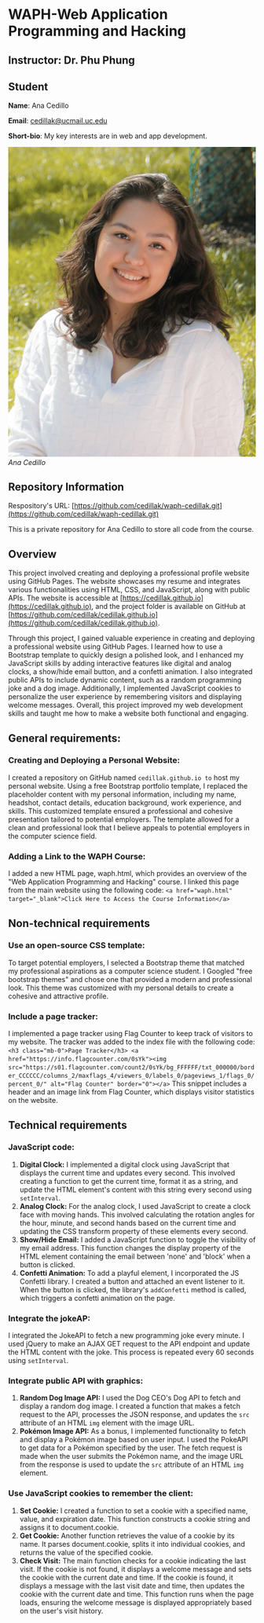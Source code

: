 # WAPH-Web Application Programming and Hacking

## Instructor: Dr. Phu Phung

## Student

**Name**: Ana Cedillo

**Email**: cedillak@ucmail.uc.edu

**Short-bio**: My key interests are in web and app development. 

![headshot](images/profile.jpg)
*Ana Cedillo*

## Repository Information

Respository's URL: [https://github.com/cedillak/waph-cedillak.git](https://github.com/cedillak/waph-cedillak.git)

This is a private repository for Ana Cedillo to store all code from the course. 

## Overview
This project involved creating and deploying a professional profile website using GitHub Pages. The website showcases my resume and integrates various functionalities using HTML, CSS, and JavaScript, along with public APIs. The website is accessible at [https://cedillak.github.io](https://cedillak.github.io), and the project folder is available on GitHub at [https://github.com/cedillak/cedillak.github.io](https://github.com/cedillak/cedillak.github.io).

Through this project, I gained valuable experience in creating and deploying a professional website using GitHub Pages. I learned how to use a Bootstrap template to quickly design a polished look, and I enhanced my JavaScript skills by adding interactive features like digital and analog clocks, a show/hide email button, and a confetti animation. I also integrated public APIs to include dynamic content, such as a random programming joke and a dog image. Additionally, I implemented JavaScript cookies to personalize the user experience by remembering visitors and displaying welcome messages. Overall, this project improved my web development skills and taught me how to make a website both functional and engaging.

## General requirements:
### Creating and Deploying a Personal Website:
I created a repository on GitHub named `cedillak.github.io to` host my personal website. Using a free Bootstrap portfolio template, I replaced the placeholder content with my personal information, including my name, headshot, contact details, education background, work experience, and skills. This customized template ensured a professional and cohesive presentation tailored to potential employers. The template allowed for a clean and professional look that I believe appeals to potential employers in the computer science field.

### Adding a Link to the WAPH Course:
I added a new HTML page, waph.html, which provides an overview of the "Web Application Programming and Hacking" course. I linked this page from the main website using the following code:
`<a href="waph.html" target="_blank">Click Here to Access the Course Information</a>`

## Non-technical requirements
### Use an open-source CSS template:
To target potential employers, I selected a Bootstrap theme that matched my professional aspirations as a computer science student. I Googled "free bootstrap themes" and chose one that provided a modern and professional look. This theme was customized with my personal details to create a cohesive and attractive profile.

### Include a page tracker:
I implemented a page tracker using Flag Counter to keep track of visitors to my website. The tracker was added to the index file with the following code:
`<h3 class="mb-0">Page Tracker</h3>
<a href="https://info.flagcounter.com/0sYk"><img src="https://s01.flagcounter.com/count2/0sYk/bg_FFFFFF/txt_000000/border_CCCCCC/columns_2/maxflags_4/viewers_0/labels_0/pageviews_1/flags_0/percent_0/" alt="Flag Counter" border="0"></a>`
This snippet includes a header and an image link from Flag Counter, which displays visitor statistics on the website.

## Technical requirements
### JavaScript code:
1. **Digital Clock:** I implemented a digital clock using JavaScript that displays the current time and updates every second. This involved creating a function to get the current time, format it as a string, and update the HTML element's content with this string every second using `setInterval`.
2. **Analog Clock:** For the analog clock, I used JavaScript to create a clock face with moving hands. This involved calculating the rotation angles for the hour, minute, and second hands based on the current time and updating the CSS transform property of these elements every second.
3. **Show/Hide Email:** I added a JavaScript function to toggle the visibility of my email address. This function changes the display property of the HTML element containing the email between 'none' and 'block' when a button is clicked.
4. **Confetti Animation:** To add a playful element, I incorporated the JS Confetti library. I created a button and attached an event listener to it. When the button is clicked, the library's `addConfetti` method is called, which triggers a confetti animation on the page.

### Integrate the jokeAP:
I integrated the JokeAPI to fetch a new programming joke every minute. I used jQuery to make an AJAX GET request to the API endpoint and update the HTML content with the joke. This process is repeated every 60 seconds using `setInterval`.

### Integrate public API with graphics:
1. **Random Dog Image API:** I used the Dog CEO's Dog API to fetch and display a random dog image. I created a function that makes a fetch request to the API, processes the JSON response, and updates the `src` attribute of an HTML `img` element with the image URL.
2. **Pokémon Image API:** As a bonus, I implemented functionality to fetch and display a Pokémon image based on user input. I used the PokeAPI to get data for a Pokémon specified by the user. The fetch request is made when the user submits the Pokémon name, and the image URL from the response is used to update the `src` attribute of an HTML `img` element.

### Use JavaScript cookies to remember the client:
1. **Set Cookie:** I created a function to set a cookie with a specified name, value, and expiration date. This function constructs a cookie string and assigns it to document.cookie.
2. **Get Cookie:** Another function retrieves the value of a cookie by its name. It parses document.cookie, splits it into individual cookies, and returns the value of the specified cookie.
3. **Check Visit:** The main function checks for a cookie indicating the last visit. If the cookie is not found, it displays a welcome message and sets the cookie with the current date and time. If the cookie is found, it displays a message with the last visit date and time, then updates the cookie with the current date and time. This function runs when the page loads, ensuring the welcome message is displayed appropriately based on the user's visit history.
